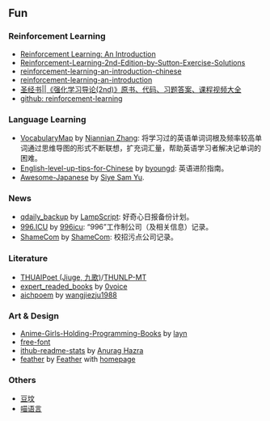 ## **Fun**


### Reinforcement Learning
  * [Reinforcement Learning: An Introduction](http://incompleteideas.net/book/the-book.html)
  * [Reinforcement-Learning-2nd-Edition-by-Sutton-Exercise-Solutions](https://github.com/LyWangPX/Reinforcement-Learning-2nd-Edition-by-Sutton-Exercise-Solutions)
  * [reinforcement-learning-an-introduction-chinese](https://github.com/qiwihui/reinforcement-learning-an-introduction-chinese)
  * [reinforcement-learning-an-introduction](https://github.com/ShangtongZhang/reinforcement-learning-an-introduction)
  * [圣经书||《强化学习导论(2nd)》原书、代码、习题答案、课程视频大全](https://mp.weixin.qq.com/s/K2eis60o9Yc63IFBRKJT6g)
  * [github: reinforcement-learning](https://github.com/dennybritz/reinforcement-learning)

### Language Learning
  * [VocabularyMap](https://github.com/OctopusLian/VocabularyMap) by [Niannian Zhang](https://www.cnblogs.com/OctoptusLian/): 将学习过的英语单词词根及频率较高单词通过思维导图的形式不断联想，扩充词汇量，帮助英语学习者解决记单词的困难。
  * [English-level-up-tips-for-Chinese](https://github.com/byoungd/English-level-up-tips-for-Chinese) by [byoungd](https://github.com/byoungd): 英语进阶指南。
  * [Awesome-Japanese](https://github.com/yudataguy/Awesome-Japanese) by [Siye Sam Yu](https://github.com/yudataguy). 
  
### News
  * [qdaily_backup](https://github.com/LampScript/qdaily_backup) by [LampScript](https://github.com/LampScript): 好奇心日报备份计划。
  * [996.ICU](https://github.com/996icu/996.ICU) by [996icu](https://github.com/996icu): “996”工作制公司（及相关信息）记录。
  * [ShameCom](https://github.com/ShameCom/ShameCom) by [ShameCom](https://github.com/ShameCom): 校招污点公司记录。

### Literature
  * [THUAIPoet (Jiuge, 九歌)](https://github.com/THUNLP-AIPoet)/[THUNLP-MT
](https://github.com/THUNLP-MT)
  * [expert_readed_books](https://github.com/0voice/expert_readed_books) by [0voice
](https://github.com/0voice)
  * [aichpoem](https://github.com/wangjiezju1988/aichpoem) by [wangjiezju1988](https://github.com/wangjiezju1988)

### Art & Design
  * [Anime-Girls-Holding-Programming-Books](https://github.com/laynH/Anime-Girls-Holding-Programming-Books) by [layn](https://github.com/laynH)
  * [free-font](https://github.com/wordshub/free-font)
  * [ithub-readme-stats](https://github.com/anuraghazra/github-readme-stats) by [Anurag Hazra](https://github.com/anuraghazra)
  * [feather](https://github.com/feathericons/feather) by [Feather](https://github.com/feathericons) with [homepage](https://feathericons.com/)

### Others
  * [豆坟](https://github.com/doufen-org/tofu)
  * [喵语言](https://github.com/miao-lang/miao-lang)
